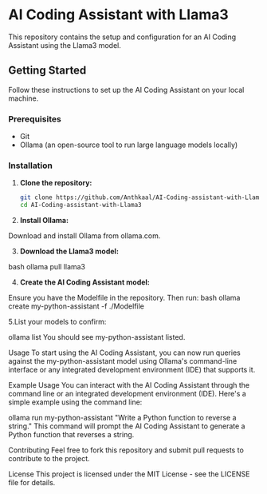# AI Coding Assistant with Llama3

This repository contains the setup and configuration for an AI Coding Assistant using the Llama3 model.

## Getting Started

Follow these instructions to set up the AI Coding Assistant on your local machine.

### Prerequisites

- Git
- Ollama (an open-source tool to run large language models locally)

### Installation

1. **Clone the repository:**

   ```bash
   git clone https://github.com/Anthkaal/AI-Coding-assistant-with-Llama3.git
   cd AI-Coding-assistant-with-Llama3

2. **Install Ollama:**

Download and install Ollama from ollama.com.

3. **Download the Llama3 model:**

bash
ollama pull llama3

4. **Create the AI Coding Assistant model:**

Ensure you have the Modelfile in the repository. Then run:
bash
ollama create my-python-assistant -f ./Modelfile

5.List your models to confirm:

ollama list
You should see my-python-assistant listed.

Usage
To start using the AI Coding Assistant, you can now run queries against the my-python-assistant model using Ollama's command-line interface or any integrated development environment (IDE) that supports it.

Example Usage
You can interact with the AI Coding Assistant through the command line or an integrated development environment (IDE). Here's a simple example using the command line:


ollama run my-python-assistant "Write a Python function to reverse a string."
This command will prompt the AI Coding Assistant to generate a Python function that reverses a string.

Contributing
Feel free to fork this repository and submit pull requests to contribute to the project.

License
This project is licensed under the MIT License - see the LICENSE file for details.   


